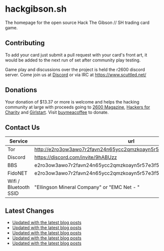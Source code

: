 # hackgibson.sh
The homepage for the open source Hack The Gibson // SH trading card game.


## Contributing

To add your card just submit a pull request with your card's front art, it would be added to the next run of set after community play testing.

Game play and discussions over the project is held the r2600 discord server. Come join us at [Discord](https://discord.com/invite/9hABUzz) or via IRC at https://www.scuttled.net/


## Donations

Your donation of $13.37 or more is welcome and helps the hacking community at large with proceeds going to [2600 Magazine](https://2600.com/), [Hackers for Charity](https://hackersforcharity.org) and [Girlstart](https://girlstart.org).  Visit [buymeacoffee](https://www.buymeacoffee.com/hackgibson.sh) to donate.


## Contact Us

Service | url
-|-
Tor | http://e2ro3ow3awo7r2favn24n65ycc2qmzkoayn5r57e3f56nvjwdcgg32ad.onion
Discord | https://discord.com/invite/9hABUzz
BBS | e2ro3ow3awo7r2favn24n65ycc2qmzkoayn5r57e3f56nvjwdcgg32ad.onion:23
FidoNET | e2ro3ow3awo7r2favn24n65ycc2qmzkoayn5r57e3f56nvjwdcgg32ad.onion:24554
Wifi / Bluetooth SSID | "Ellingson Mineral Company" or "EMC Net - <fidonet address>"

## Latest Changes
<!-- BLOG-POST-LIST:START -->
- [Updated with the latest blog posts](https://github.com/DFW2600/hackgibson.sh/commit/4d336353dea9016db691be6e7b13176751dc1193)
- [Updated with the latest blog posts](https://github.com/DFW2600/hackgibson.sh/commit/ac1c9b7e3de8677a2d401cf1bf9f20ad9bee45d5)
- [Updated with the latest blog posts](https://github.com/DFW2600/hackgibson.sh/commit/749c3edefa6d2423c16b8744d4b877b4e299e8ba)
- [Updated with the latest blog posts](https://github.com/DFW2600/hackgibson.sh/commit/ce16af5f9d67dd7e8184b3def2e0abfb1c054756)
- [Updated with the latest blog posts](https://github.com/DFW2600/hackgibson.sh/commit/a0066ada0eeba4a60d4a7317b70130f147e38b99)
<!-- BLOG-POST-LIST:END -->
